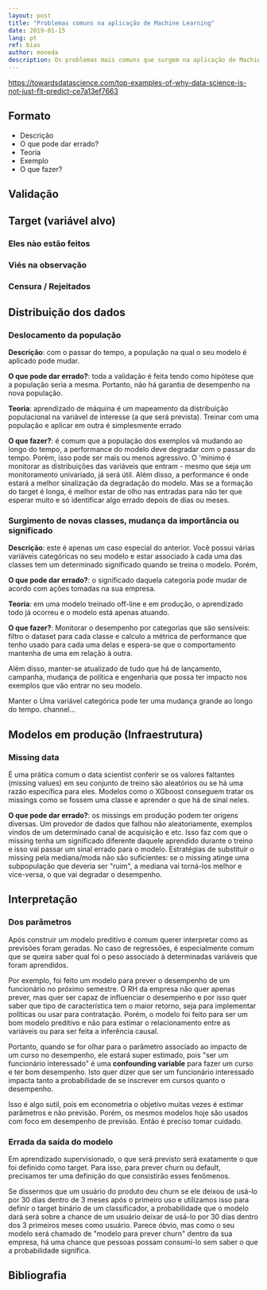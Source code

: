 ```yaml
---
layout: post
title: "Problemas comuns na aplicação de Machine Learning"
date: 2019-01-15
lang: pt
ref: bias
author: moneda
description: Os problemas mais comuns que surgem na aplicação de Machine Learning
---
```



https://towardsdatascience.com/top-examples-of-why-data-science-is-not-just-fit-predict-ce7a13ef7663
## Formato

- Descrição
- O que pode dar errado?
- Teoria
- Exemplo
- O que fazer?

## Validação

## Target (variável alvo)

### Eles nào estão feitos
### Viés na observação
### Censura / Rejeitados

## Distribuição dos dados

### Deslocamento da população

**Descrição**: com o passar do tempo, a população na qual o seu modelo é aplicado pode mudar.

**O que pode dar errado?**: toda a validação é feita tendo como hipótese que a população seria a mesma. Portanto, não há garantia de desempenho na nova população. 

**Teoria**: aprendizado de máquina é um mapeamento da distribuição populacional na variável de interesse (a que será prevista). Treinar com uma população e aplicar em outra é simplesmente errado

**O que fazer?**: é comum que a população dos exemplos vá mudando ao longo do tempo, a performance do modelo deve degradar com o passar do tempo. Porém, isso pode ser mais ou menos agressivo. O 'minimo é monitorar as distribuições das variáveis que entram - mesmo que seja um monitoramento univariado, já será útil. Além disso, a performance é onde estará a melhor sinalização da degradação do modelo. Mas se a formação do target é longa, é melhor estar de olho nas entradas para não ter que esperar muito e só identificar algo errado depois de dias ou meses.

### Surgimento de novas classes, mudança da importância ou significado


**Descrição**: este é apenas um caso especial do anterior. Você possui várias variáveis categóricas no seu modelo e estar associado à cada uma das classes tem um determinado significado quando se treina o modelo. Porém, 

**O que pode dar errado?**: o significado daquela categoria pode mudar de acordo com ações tomadas na sua empresa. 

**Teoria**: em uma modelo treinado off-line e em produção, o aprendizado todo já ocorreu e o modelo está apenas atuando. 

**O que fazer?**: Monitorar o desempenho por categorias que são sensíveis: filtro o dataset para cada classe e calculo a métrica de performance que tenho usado para cada uma delas e espera-se que o comportamento mantenha de uma em relação à outra. 

Além disso, manter-se atualizado de tudo que há de lançamento, campanha, mudança de política e engenharia que possa ter impacto nos exemplos que vão entrar no seu modelo.

Manter o Uma variável categórica pode ter uma mudança grande ao longo do tempo. channel...

## Modelos em produção (Infraestrutura)

### Missing data

É uma prática comum o data scientist conferir se os valores faltantes (missing values) em seu conjunto de treino são aleatórios ou se há uma razão específica para eles. Modelos como o XGboost conseguem tratar os missings como se fossem uma classe e aprender o que há de sinal neles. 

**O que pode dar errado?**: os missings em produção podem ter origens diversas. Um provedor de dados que falhou não aleatoriamente, exemplos vindos de um determinado canal de acquisição e etc. Isso faz com que o missing tenha um significado diferente daquele aprendido durante o treino e isso vai passar um sinal errado para o modelo. Estratégias de substituir o missing pela mediana/moda não são suficientes: se o missing atinge uma subpopulação que deveria ser "ruim", a mediana vai torná-los melhor e vice-versa, o que vai degradar o desempenho.

### 

## Interpretação 

### Dos parâmetros

Após construir um modelo preditivo é comum querer interpretar como as previsões foram geradas. No caso de regressões, é especialmente comum que se queira saber qual foi o peso associado à determinadas variáveis que foram aprendidos. 

Por exemplo, foi feito um modelo para prever o desempenho de um funcionário no próximo semestre. O RH da empresa não quer apenas prever, mas quer ser capaz de influenciar o desempenho e por isso quer saber que tipo de característica tem o maior retorno, seja para implementar políticas ou usar para contratação. Porém, o modelo foi feito para ser um bom modelo preditivo e não para estimar o relacionamento entre as variáveis ou para ser feita a inferência causal. 

Portanto, quando se for olhar para o parâmetro associado ao impacto de um curso no desempenho, ele estará super estimado, pois "ser um funcionário interessado" é uma **confounding variable** para fazer um curso e ter bom desempenho. Isto quer dizer que ser um funcionário interessado impacta tanto a probabilidade de se inscrever em cursos quanto o desempenho. 

Isso é algo sutil, pois em econometria o objetivo muitas vezes é estimar parâmetros e não previsão. Porém, os mesmos modelos hoje são usados com foco em desempenho de previsão. Então é preciso tomar cuidado.


### Errada da saída do modelo
Em aprendizado supervisionado, o que será previsto será exatamente o que foi definido como target. Para isso, para prever churn ou default, precisamos ter uma definição do que consistirão esses fenômenos. 

Se dissermos que um usuário do produto deu churn se ele deixou de usá-lo por 30 dias dentro de 3 meses após o primeiro uso e utilizamos isso para definir o target binário de um classificador, a probabilidade que o modelo dará será sobre a chance de um usuário deixar de usá-lo por 30 dias dentro dos 3 primeiros meses como usuário. Parece óbvio, mas como o seu modelo será chamado de "modelo para prever churn" dentro da sua empresa, há uma chance que pessoas possam consumí-lo sem saber o que a probabilidade significa. 









## Bibliografia

[^fn1]: 
[^fn2]: 
